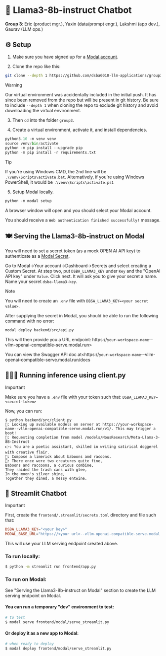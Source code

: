 # 🦙 Llama3-8b-instruct Chatbot  
__Group 3__: Eric (product mgr.), Yaxin (data/prompt engr.), Lakshmi (app dev.), Gaurav (LLM ops.)  
  
## ⚙️ Setup  
1. Make sure you have signed up for a [Modal account](https://modal.com/).
  
2. Clone the repo like this:

```bash
git clone --depth 1 https://github.com/dsba6010-llm-applications/group3.git
```

> [!WARNING]
> Our virtual environment was accidentally included in the initial push. It has since been removed from the repo but will be present in git history.
> Be sure to include ```--depth 1``` when cloning the repo to exclude git history and avoid downloading the virtual environment.

3. Then `cd` into the folder `group3`.

4. Create a virtual environment, activate it, and install dependencies.

```python
python3.10 -m venv venv
source venv/bin/activate
python -m pip install --upgrade pip
python -m pip install -r requirements.txt
```

> [!TIP]
> If you're using Windows CMD, the 2nd line will be `.\venv\Scripts\activate.bat`. 
> Alternatively, if you're using Windows PowerShell, it would be `.\venv\Scripts\activate.ps1`

5. Setup Modal locally.

```python
python -m modal setup
```

A browser window will open and you should select your Modal account. 

You should receive a `Web authentication finished successfully!` message.  
  
## 🍽️ Serving the Llama3-8b-instruct on Modal

You will need to set a secret token (as a mock OPEN AI API key) to authenticate as a [Modal Secret](https://modal.com/docs/guide/secrets).

Go to Modal→Your account→Dashboard→Secrets and select creating a Custom Secret. At step two, put `DSBA_LLAMA3_KEY` under `Key` and the "OpenAI API key" under `Value`. Click next. It will ask you to give your secret a name. Name your secret `dsba-llama3-key`.

> [!NOTE]
> You will need to create an `.env` file with `DBSA_LLAMA3_KEY=<your secret value>`. 

After supplying the secret in Modal, you should be able to run the following command with no error:

```bash
modal deploy backend/src/api.py
```

This will then provide you a URL endpoint: https://`your-workspace-name`--vllm-openai-compatible-serve.modal.run> 

You can view the Swagger API doc at<https://`your-workspace-name`--vllm-openai-compatible-serve.modal.run/docs  
  
## 🏃🏻‍♀️ Running inference using client.py

>[!IMPORTANT]
>Make sure you have a `.env` file with your token such that: `DSBA_LLAMA3_KEY=<secret-token>`

Now, you can run:

```
$ python backend/src/client.py
🧠: Looking up available models on server at https://your-workspace-name--vllm-openai-compatible-serve.modal.run/v1/. This may trigger a boot!
🧠: Requesting completion from model /models/NousResearch/Meta-Llama-3-8B-Instruct
👉: You are a poetic assistant, skilled in writing satirical doggerel with creative flair.
👤: Compose a limerick about baboons and racoons.
🤖: There once were two creatures quite fine,
Baboons and raccoons, a curious combine,
They raided the trash cans with glee,
In the moon's silver shine,
Together they dined, a messy entwine.
```

## 🤖 Streamlit Chatbot
>[!IMPORTANT]
>First, create the `frontend/.streamlit/secrets.toml` directory and file such that:
>```toml
>DSBA_LLAMA3_KEY="<your key>"
>MODAL_BASE_URL="https://<your url>--vllm-openai-compatible-serve.modal.run" (not including 'v1/'). 
>```
>This will use your LLM serving endpoint created above.

### To run locally:

```bash
$ python -m streamlit run frontend/app.py
```

### To run on Modal:

See "Serving the Llama3-8b-instruct on Modal" section to create the LLM serving endpoint on Modal.

#### You can run a temporary "dev" environment to test:

```bash
# to test
$ modal serve frontend/modal/serve_streamlit.py
```

#### Or deploy it as a new app to Modal:

```bash
# when ready to deploy
$ modal deploy frontend/modal/serve_streamlit.py
```

